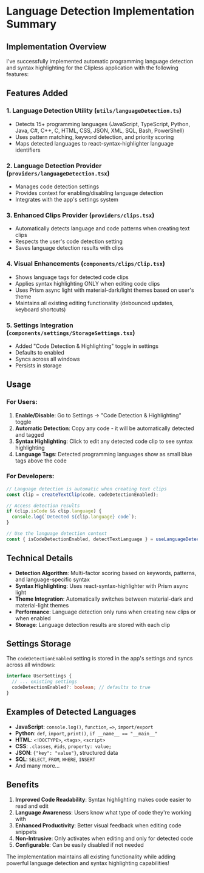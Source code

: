 # Language Detection Implementation Summary

## Implementation Overview

I've successfully implemented automatic programming language detection and syntax highlighting for the Clipless application with the following features:

## Features Added

### 1. **Language Detection Utility** (`utils/languageDetection.ts`)

- Detects 15+ programming languages (JavaScript, TypeScript, Python, Java, C#, C++, C, HTML, CSS, JSON, XML, SQL, Bash, PowerShell)
- Uses pattern matching, keyword detection, and priority scoring
- Maps detected languages to react-syntax-highlighter language identifiers

### 2. **Language Detection Provider** (`providers/languageDetection.tsx`)

- Manages code detection settings
- Provides context for enabling/disabling language detection
- Integrates with the app's settings system

### 3. **Enhanced Clips Provider** (`providers/clips.tsx`)

- Automatically detects language and code patterns when creating text clips
- Respects the user's code detection setting
- Saves language detection results with clips

### 4. **Visual Enhancements** (`components/clips/Clip.tsx`)

- Shows language tags for detected code clips
- Applies syntax highlighting ONLY when editing code clips
- Uses Prism async light with material-dark/light themes based on user's theme
- Maintains all existing editing functionality (debounced updates, keyboard shortcuts)

### 5. **Settings Integration** (`components/settings/StorageSettings.tsx`)

- Added "Code Detection & Highlighting" toggle in settings
- Defaults to enabled
- Syncs across all windows
- Persists in storage

## Usage

### For Users:

1. **Enable/Disable**: Go to Settings → "Code Detection & Highlighting" toggle
2. **Automatic Detection**: Copy any code - it will be automatically detected and tagged
3. **Syntax Highlighting**: Click to edit any detected code clip to see syntax highlighting
4. **Language Tags**: Detected programming languages show as small blue tags above the code

### For Developers:

```typescript
// Language detection is automatic when creating text clips
const clip = createTextClip(code, codeDetectionEnabled);

// Access detection results
if (clip.isCode && clip.language) {
  console.log(`Detected ${clip.language} code`);
}

// Use the language detection context
const { isCodeDetectionEnabled, detectTextLanguage } = useLanguageDetection();
```

## Technical Details

- **Detection Algorithm**: Multi-factor scoring based on keywords, patterns, and language-specific syntax
- **Syntax Highlighting**: Uses react-syntax-highlighter with Prism async light
- **Theme Integration**: Automatically switches between material-dark and material-light themes
- **Performance**: Language detection only runs when creating new clips or when enabled
- **Storage**: Language detection results are stored with each clip

## Settings Storage

The `codeDetectionEnabled` setting is stored in the app's settings and syncs across all windows:

```typescript
interface UserSettings {
  // ... existing settings
  codeDetectionEnabled?: boolean; // defaults to true
}
```

## Examples of Detected Languages

- **JavaScript**: `console.log()`, `function`, `=>`, `import/export`
- **Python**: `def`, `import`, `print()`, `if __name__ == "__main__"`
- **HTML**: `<!DOCTYPE>`, `<tags>`, `<script>`
- **CSS**: `.classes`, `#ids`, `property: value;`
- **JSON**: `{"key": "value"}`, structured data
- **SQL**: `SELECT`, `FROM`, `WHERE`, `INSERT`
- And many more...

## Benefits

1. **Improved Code Readability**: Syntax highlighting makes code easier to read and edit
2. **Language Awareness**: Users know what type of code they're working with
3. **Enhanced Productivity**: Better visual feedback when editing code snippets
4. **Non-Intrusive**: Only activates when editing and only for detected code
5. **Configurable**: Can be easily disabled if not needed

The implementation maintains all existing functionality while adding powerful language detection and syntax highlighting capabilities!
